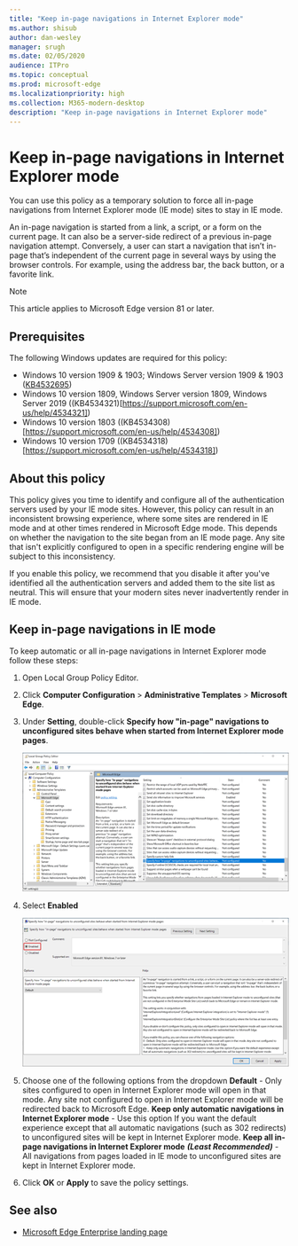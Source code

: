 ```yaml
---
title: "Keep in-page navigations in Internet Explorer mode"
ms.author: shisub
author: dan-wesley
manager: srugh
ms.date: 02/05/2020
audience: ITPro
ms.topic: conceptual
ms.prod: microsoft-edge
ms.localizationpriority: high
ms.collection: M365-modern-desktop
description: "Keep in-page navigations in Internet Explorer mode"
---
```


# Keep in-page navigations in Internet Explorer mode

You can use this policy as a temporary solution to force all in-page navigations from Internet Explorer mode (IE mode) sites to stay in IE mode.

An in-page navigation is started from a link, a script, or a form on the current page. It can also be a server-side redirect of a previous in-page navigation attempt. Conversely, a user can start a navigation that isn’t in-page that’s independent of the current page in several ways by using the browser controls. For example, using the address bar, the back button, or a favorite link.

>[!NOTE]
>This article applies to Microsoft Edge version 81 or later.

## Prerequisites

The following Windows updates are required for this policy:

- Windows 10 version 1909 & 1903; Windows Server version 1909 & 1903  ([KB4532695](https://support.microsoft.com/en-us/help/4532695))
- Windows 10 version 1809, Windows Server version 1809, Windows Server 2019 ((KB4534321)[https://support.microsoft.com/en-us/help/4534321])
- Windows 10 version 1803 ((KB4534308)[https://support.microsoft.com/en-us/help/4534308])
- Windows 10 version 1709 ((KB4534318)[https://support.microsoft.com/en-us/help/4534318])


## About this policy

This policy gives you time to identify and configure all of the authentication servers used by your IE mode sites. However, this policy can result in an inconsistent browsing experience, where some sites are rendered in IE mode and at other times rendered in Microsoft Edge mode. This depends on whether the navigation to the site began from an IE mode page. Any site that isn't explicitly configured to open in a specific rendering engine will be subject to this inconsistency.

If you enable this policy, we recommend that you disable it after you've identified all the authentication servers and added them to the site list as neutral. This will ensure that your modern sites never inadvertently render in IE mode.

## Keep in-page navigations in IE mode

To keep automatic or all in-page navigations in Internet Explorer mode follow these steps:

1. Open Local Group Policy Editor.
2. Click **Computer Configuration** > **Administrative Templates** > **Microsoft Edge**.
3. Under **Setting**, double-click **Specify how "in-page" navigations to unconfigured sites behave when started from Internet Explorer mode pages**.

   ![In-page policy setting](media/edge-learnmore-inpage-nav/learnmore-in-page-nav-settings.png)

4. Select **Enabled** 

   ![Enable in-page policy](media/edge-learnmore-inpage-nav/learnmore-in-page-nav-enable.png)

5. Choose one of the following options from the dropdown
   **Default** - Only sites configured to open in Internet Explorer mode will open in that mode. Any site not configured to open in     Internet Explorer mode will be redirected back to Microsoft Edge.
	**Keep only automatic navigations in Internet Explorer mode** - Use this option If you want the default experience except that all automatic navigations (such as 302 redirects) to unconfigured sites will be kept in Internet Explorer mode.
	**Keep all in-page navigations in Internet Explorer mode** ***(Least Recommended)*** - All navigations from pages loaded in IE mode to unconfigured sites are kept in Internet Explorer mode.

      

6. Click **OK** or **Apply** to save the policy settings.

   

## See also

- [Microsoft Edge Enterprise landing page](https://www.microsoftedgeinsider.com/enterprise)
